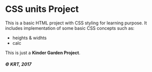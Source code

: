 # CSS units Project

This is a basic HTML project with CSS styling for learning purpose.
It includes implementation of some basic CSS concepts such as:

- heights & widhts
- calc

This is just a **Kinder Garden Project**.

##### &copy; KRT, 2017
